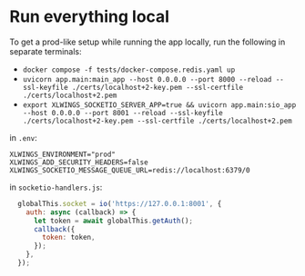 # Run everything local

To get a prod-like setup while running the app locally, run the following in separate terminals:

* `docker compose -f tests/docker-compose.redis.yaml up`
* `uvicorn app.main:main_app --host 0.0.0.0 --port 8000 --reload --ssl-keyfile ./certs/localhost+2-key.pem --ssl-certfile ./certs/localhost+2.pem`
* `export XLWINGS_SOCKETIO_SERVER_APP=true && uvicorn app.main:sio_app --host 0.0.0.0 --port 8001 --reload --ssl-keyfile ./certs/localhost+2-key.pem --ssl-certfile ./certs/localhost+2.pem`

in `.env`:

```
XLWINGS_ENVIRONMENT="prod"
XLWINGS_ADD_SECURITY_HEADERS=false
XLWINGS_SOCKETIO_MESSAGE_QUEUE_URL=redis://localhost:6379/0
```

in `socketio-handlers.js`:

```js
  globalThis.socket = io('https://127.0.0.1:8001', {
    auth: async (callback) => {
      let token = await globalThis.getAuth();
      callback({
        token: token,
      });
    },
  });
```
